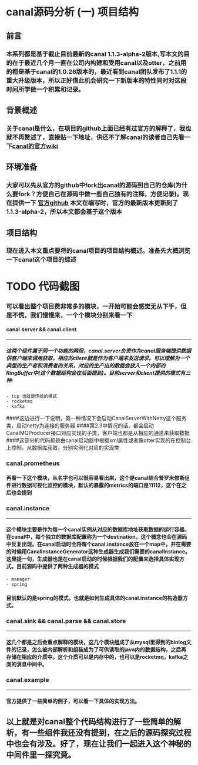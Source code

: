 # canal源码分析 (一) 项目结构
## 前言
###   本系列都是基于截止目前最新的canal 1.1.3-alpha-2版本,写本文的目的在于最近几个月一直在公司内构建和受用canal以及otter，之前用的都是基于canal的1.0.26版本的，最近看到canal团队发布了1.1.1的重大升级版本，所以正好借此机会研究一下新版本的特性同时对这段时间所学做一个积累和记录。
## 背景概述
### 关于canal是什么，在项目的github上面已经有过官方的解释了，我也就不再赘述了，直接贴一下地址，供还不了解canal的读者自己先看一下[canal的官方wiki](https://github.com/alibaba/canal/wiki)

## 环境准备
### 大家可以先从官方的github中fork出canal的源码到自己的仓库(为什么要fork？方便自己在源码中做一些自己独有的注释，方便记录)。现在提供一下 [官方github](https://github.com/alibaba/canal) 本文在编写时，官方的最新版本更新到了1.1.3-alpha-2，所以本文都会基于这个版本
## 项目结构
### 现在进入本文重点要将的canal项目的项目结构概述。准备先大概浏览一下canal这个项目的综述
# TODO 代码截图
### 可以看出整个项目费非常多的模块，一开始可能会感觉无从下手，但是不慌，我们慢慢来，一个个模块分别来看一下

#### canal.server && canal.client
 ------------------------------------------

##### 这两个组件属于同一个功能的两段，canal.server负责作为canal服务端提供数据供客户端来调用获取，相应的client就是作为客户端来发送请求。可以理解为一个典型的生产者和消费者的关系，对应的生产出的数据会放入一个内部的RingBuffer中(这个数据结构会在后面提到)。目前server和client提供的模式有三种: 
	- tcp 也就是传统的模式
	- rocketmq
	- kafka
####这边进行一下说明，第一种情况下会启动CanalServerWithNetty这个服务类，启动netty为连接的服务器
####第2.3中情况的话，都会启动CanalMQProducer接口对应实现的子类，客户端也都是从相应的通道来获取数据
####这部分的代码都是由canal启动器中根据xml属性或者像otter实现的在控制台上控制，从数据库获取。分别实例化对应的实现类
### canal.prometheus
#### 再看一下这个模块，从名字也可以很容易看出来，这个是canal结合普罗米修斯组件进行数据可视化监控的模块，默认的暴露的metrics的端口是11112，这个在之后也会提到

### canal.instance
 ------------------------------------------

#### 这个模块主要是作为每一个canal实例从对应的数据库地址获取数据的运行容器。在canal中，每个独立的数据库配置称为一个destination，这个概念也会在源码中反复出现。在canal启动时会将每个canal.instance放在一个map中，并在需要的时候用CanalInstanceGenerator这种生成器生成我们需要的canalInstance。这里提一句，生成器也是在canal启动的时候根据我们的配置来选择具体实现方式。目前源码中提供了两种生成器的模式
	- manager
	- spring
#### 目前默认的是spring的模式，也就是如何生成具体的canal.instance的构造器方式。

### canal.sink && canal.parse && canal.store
 ------------------------------------------

#### 这几个都是之后会重点解释的模块，这几个模块组成了从mysql里得到的binlog文件的记录，怎么被内部解析和组装成为了可供读取的java内的数据结构，之后再存储在相应的介质中。这个介质可以是内存中的，也可以是rocketmq，kafka之类的消息中间中。

### canal.example
 ------------------------------------------
#### 官方提供了一些简单的例子，可以看一下具体的实现方法。

## 以上就是对canal整个代码结构进行了一些简单的解析，有一些组件我还没有提到，在之后的源码探究过程中也会有涉及。好了，现在让我们一起进入这个神秘的中间件里一探究竟。
